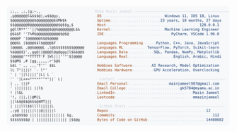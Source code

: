 <picture>
  <source srcset="https://raw.githubusercontent.com/mmazinjameel/mmazinjameel/main/dark_mode.svg?v=1759399806" media="(prefers-color-scheme: dark)">
  <img src="https://raw.githubusercontent.com/mmazinjameel/mmazinjameel/main/light_mode.svg?v=1759399806">
</picture>
